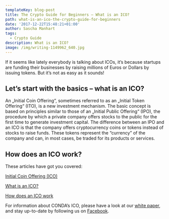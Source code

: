 ```yaml
---
templateKey: blog-post
title: The Crypto Guide for Beginners – What is an ICO?
path: what-is-an-ico-the-crypto-guide-for-beginners
date: '2017-12-22T15:48:21+01:00'
author: Sascha Manhart
tags:
  - Crypto Guide
description: What is an ICO?
image: /img/writing-1149962_640.jpg
---
```

If it seems like lately everybody is talking about ICOs, it’s because startups are funding their businesses by raising millions of Euros or Dollars by issuing tokens. But it’s not as easy as it sounds!



## Let’s start with the basics – what is an ICO?

An „Initial Coin Offering“, sometimes referred to as an „Initial Token Offering“ (ITO), is a new investment mechanism. The basic concept is based on principles similar to those of an „Initial Public Offering“ (IPO), the procedure by which a private company offers stocks to the public for the first time to generate investment capital. The difference between an IPO and an ICO is that the company offers cryptocurrency coins or tokens instead of stocks to raise funds. These tokens represent the “currency” of the company and can, in most cases, be traded for its products or services.



## How does an ICO work?

These articles have got you covered:



[Initial Coin Offering (ICO)](https://www.investopedia.com/terms/i/initial-coin-offering-ico.asp)

[What is an ICO?](https://bitcoinmagazine.com/guides/what-ico)

[How does an ICO work](https://www.cryptocompare.com/coins/guides/how-does-an-ico-work/)

 



For information about CONDA’s ICO, please have a look at our [white paper](https://ico.conda.online/wp-content/uploads/sites/2/2017/12/CONDA-White-paper.pdf), and stay up-to-date by following us on [Facebook](https://www.facebook.com/crwdnetwork/).
